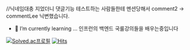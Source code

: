 //닉네임대충 지었더니 댓글기능 테스트하는 사람들한테 멘션당해서 comment2 -> commentLee 닉변했습니다.

- 🌱 I’m currently learning ... 인프런의 백엔드 국룰강의들을 배우는중입니다


[![Solved.ac프로필](http://mazassumnida.wtf/api/mini/generate_badge?boj=1231js)](https://solved.ac/1231js)
[![Hits](https://hits.seeyoufarm.com/api/count/incr/badge.svg?url=https%3A%2F%2Fgithub.com%2Fcomment2&count_bg=%2379C83D&title_bg=%23555555&icon=&icon_color=%23E7E7E7&title=hits&edge_flat=false)](https://hits.seeyoufarm.com)

<!--
**comment2/comment2** is a ✨ _special_ ✨ repository because its `README.md` (this file) appears on your GitHub profile.

Here are some ideas to get you started:


- 👯 I’m looking to collaborate on ...
- 🤔 I’m looking for help with ...
- 💬 Ask me about ...
- 📫 How to reach me: ...
- 😄 Pronouns: ...
- ⚡ Fun fact: ...
-->
